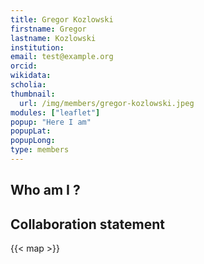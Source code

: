 ```yaml
---
title: Gregor Kozlowski
firstname: Gregor
lastname: Kozlowski
institution: 
email: test@example.org
orcid: 
wikidata: 
scholia: 
thumbnail:
  url: /img/members/gregor-kozlowski.jpeg
modules: ["leaflet"]
popup: "Here I am"
popupLat: 
popupLong: 
type: members
---
```


## Who am I ?

## Collaboration statement

{{< map >}}
